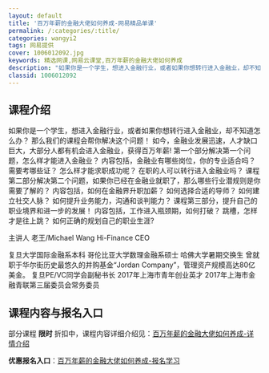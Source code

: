 ```yaml
---
layout: default
title: '百万年薪的金融大佬如何养成-网易精品单课'
permalink: /:categories/:title/
categories: wangyi2
tags: 网易提供
cover: 1006012092.jpg
keywords: 精选网课,网易云课堂,百万年薪的金融大佬如何养成
description: "如果你是一个学生，想进入金融行业，或者如果你想转行进入金融业，却不知道怎么办？那么我们的课程会帮你解决这个问题！如今，金融业发展迅速，人才缺口巨大，大部分人都有机会进入金融业，获得百万年薪!"
classid: 1006012092
---
```


## 课程介绍

如果你是一个学生，想进入金融行业，或者如果你想转行进入金融业，却不知道怎么办？
 那么我们的课程会帮你解决这个问题！ 
如今，金融业发展迅速，人才缺口巨大，大部分人都有机会进入金融业，获得百万年薪! 
第一个部分解决第一个问题，怎么样才能进入金融业？
 内容包括，金融业有哪些岗位，你的专业适合吗？
 需要考哪些证？ 
怎么样才能求职成功呢？ 
在职的人可以转行进入金融业吗？ 
课程第二部分解决第二个问题，如果你已经在金融业就职了，那么哪些行业潜规则是你需要了解的？ 
内容包括，如何在金融界升职加薪？
 如何选择合适的导师？
 如何建立社交人脉？ 
如何提升业务能力，沟通和谈判能力？
 课程第三部分，提升自己的职业境界和进一步的发展！ 
内容包括，工作进入瓶颈期，如何打破？ 
跳槽，怎样才是往上跳？ 如何正确的规划自己的职业生涯?

主讲人
老王/Michael Wang
Hi-Finance CEO

复旦大学国际金融系本科 哥伦比亚大学数理金融系硕士 哈佛大学暑期交换生
曾就职于华尔街历史最悠久的并购基金“Jordan Company”，管理资产规模高达80亿美金。 复旦PE/VC同学会副秘书长 2017年上海市青年创业英才 2017年上海市金融青联第三届委员会常务委员

## 课程内容与报名入口

部分课程 **限时** 折扣中，课程内容详细介绍见：[百万年薪的金融大佬如何养成-详情介绍](https://study.163.com/course/introduction/1006012092.htm?share=1&shareId=1025206652&utm_campaign=share&utm_medium=iphoneShare&utm_source=&utm_u=1025206652)

**优惠报名入口**：[百万年薪的金融大佬如何养成-报名学习](https://study.163.com/course/introduction/1006012092.htm?share=1&shareId=1025206652&utm_campaign=share&utm_medium=iphoneShare&utm_source=&utm_u=1025206652)


